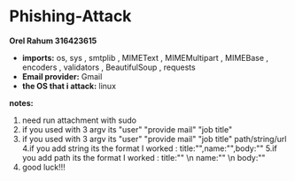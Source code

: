 # Phishing-Attack

**Orel Rahum 316423615** 

* **imports:**  os, sys , smtplib , MIMEText , MIMEMultipart , MIMEBase , encoders , validators , BeautifulSoup , requests
* **Email provider:**  Gmail
* **the OS that i attack:** linux

**notes:**
1. need run attachment with sudo
2. if you used with 3 argv its "user" "provide mail" "job title"
3. if you used with 3 argv its "user" "provide mail" "job title" path/string/url
4.if you add string its the format I worked :    title:"",name:"",body:""
5.if you add path  its the format I worked :     title:"" \n  name:"" \n  body:""
6. good luck!!!
